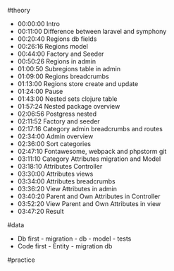 #theory
- 00:00:00 Intro
- 00:11:00 Difference between laravel and symphony
- 00:20:40 Regions db fields
- 00:26:16 Regions model
- 00:44:00 Factory and Seeder 
- 00:50:26 Regions in admin
- 01:00:50 Subregions table in admin 
- 01:09:00 Regions breadcrumbs
- 01:13:00 Regions store create and update
- 01:24:00 Pause 
- 01:43:00 Nested sets clojure table 
- 01:57:24 Nested package overview 
- 02:06:56 Postgress nested
- 02:11:52 Factory and seeder 
- 02:17:16 Category admin breadcrumbs and routes
- 02:34:00 Admin overview
- 02:36:00 Sort categories
- 02:47:10 Fontawesome, webpack and phpstorm git
- 03:11:10 Category Attributes migration and Model
- 03:18:10 Attributes Controller
- 03:30:00 Attributes views
- 03:34:00 Attributes breadcrumbs
- 03:36:20 View Attributes in admin
- 03:40:20 Parent and Own Attributes in Controller
- 03:52:20 View Parent and Own Attributes in view
- 03:47:20 Result

#data
- Db first - migration - db - model - tests
- Code first - Entity - migration db

#practice
